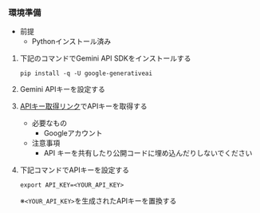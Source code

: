 ### 環境準備
* 前提
  * Pythonインストール済み

1. 下記のコマンドでGemini API SDKをインストールする
   ```
   pip install -q -U google-generativeai
   ```

1. Gemini APIキーを設定する
  1. [APIキー取得リンク](https://aistudio.google.com/app/apikey?hl=ja)でAPIキーを取得する
     * 必要なもの
       * Googleアカウント
     * 注意事項
       * API キーを共有したり公開コードに埋め込んだりしないでください
  
  1. 下記コマンドでAPIキーを設定する
      ```
      export API_KEY=<YOUR_API_KEY>
      ```
      ※`<YOUR_API_KEY>`を生成されたAPIキーを置換する
